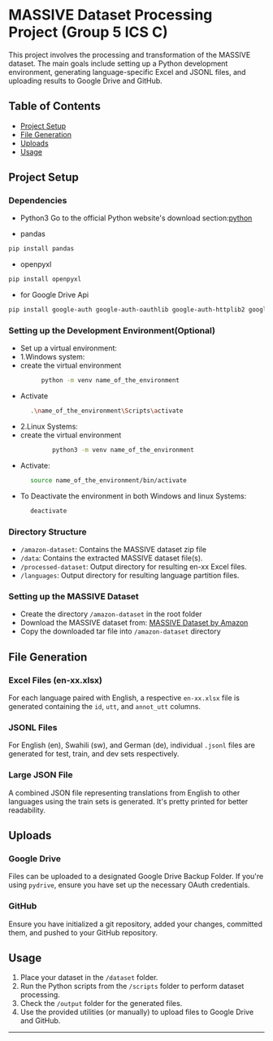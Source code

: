 

# MASSIVE Dataset Processing Project (Group 5 ICS C)

This project involves the processing and transformation of the MASSIVE dataset. The main goals include setting up a Python development environment, generating language-specific Excel and JSONL files, and uploading results to Google Drive and GitHub.

## Table of Contents

- [Project Setup](#project-setup)
- [File Generation](#file-generation)
- [Uploads](#uploads)
- [Usage](#usage)

## Project Setup

### Dependencies 
- Python3
Go to the official Python website's download section:[python](https://www.python.org/downloads/ "Visit python")

- pandas 
```bash
pip install pandas
```
- openpyxl 
 ```bash
pip install openpyxl
```
- for Google Drive Api
```bash
pip install google-auth google-auth-oauthlib google-auth-httplib2 google-api-python-client
```


### Setting up the Development Environment(Optional)
- Set up a virtual environment:
- 1.Windows system:
- create the virtual environment
 
```bash
         python -m venv name_of_the_environment
```
- Activate
```bash
      .\name_of_the_environment\Scripts\activate
 ```
   
- 2.Linux Systems:
- create the virtual environment
```bash
            python3 -m venv name_of_the_environment
```
     
- Activate:
```bash
      source name_of_the_environment/bin/activate
```
- To Deactivate the environment in both Windows and linux Systems:
```bash
      deactivate
```



### Directory Structure

- `/amazon-dataset`: Contains the MASSIVE dataset zip file
- `/data`: Contains the extracted MASSIVE dataset file(s).
- `/processed-dataset`: Output directory for resulting en-xx Excel files.
- `/languages`: Output directory for resulting language partition files.

### Setting up the MASSIVE Dataset
- Create the directory `/amazon-dataset` in the root folder
- Download the MASSIVE dataset from: [MASSIVE Dataset by Amazon](https://drive.google.com/file/d/1I1b5YflUxIMIvqis0a7dCgLGzrkYXrLi/view?usp=drive_link)
- Copy the downloaded tar file into `/amazon-dataset` directory

## File Generation

### Excel Files (en-xx.xlsx)
For each language paired with English, a respective `en-xx.xlsx` file is generated containing the `id`, `utt`, and `annot_utt` columns.

### JSONL Files
For English (en), Swahili (sw), and German (de), individual `.jsonl` files are generated for test, train, and dev sets respectively.

### Large JSON File
A combined JSON file representing translations from English to other languages using the train sets is generated. It's pretty printed for better readability.

## Uploads

### Google Drive
Files can be uploaded to a designated Google Drive Backup Folder. If you're using `pydrive`, ensure you have set up the necessary OAuth credentials.

### GitHub
Ensure you have initialized a git repository, added your changes, committed them, and pushed to your GitHub repository.

## Usage

1. Place your dataset in the `/dataset` folder.
2. Run the Python scripts from the `/scripts` folder to perform dataset processing.
3. Check the `/output` folder for the generated files.
4. Use the provided utilities (or manually) to upload files to Google Drive and GitHub.

---

